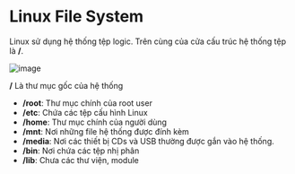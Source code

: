 # Linux File System

Linux sử dụng hệ thống tệp logic. Trên cùng của cửa cấu trúc hệ thống tệp là __/__.

![image](https://user-images.githubusercontent.com/83699106/133398194-2a09b5b3-7d87-45dc-8e05-3eb4fba109cc.png)

__/__ Là thư mục gốc của hệ thống

- __/root__: Thư mục chính của root user
- __/etc__: Chứa các tệp cấu hình Linux 
- __/home__: Thư mục chính của người dùng
- __/mnt__: Nơi những file hệ thống được đính kèm
- __/media__: Nơi các thiết bị CDs và USB thường được gắn vào hệ thống.
- __/bin__: Nơi chứa các tệp nhị phân
- __/lib__: Chưa các thư viện, module


